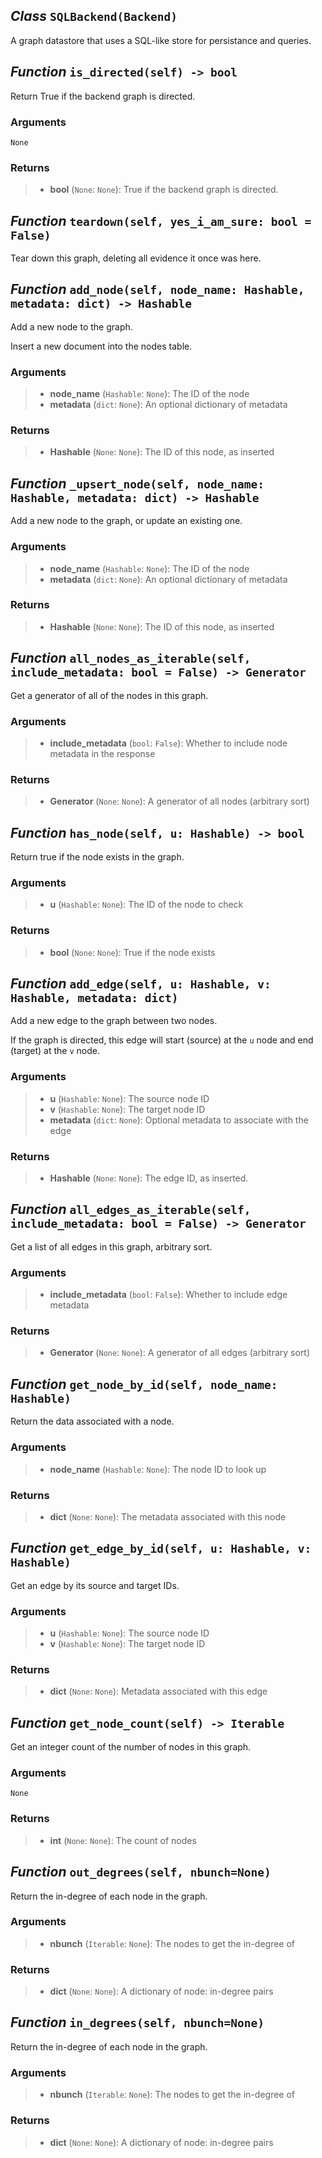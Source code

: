## *Class* `SQLBackend(Backend)`


A graph datastore that uses a SQL-like store for persistance and queries.



## *Function* `is_directed(self) -> bool`


Return True if the backend graph is directed.

### Arguments
    None

### Returns
> - **bool** (`None`: `None`): True if the backend graph is directed.



## *Function* `teardown(self, yes_i_am_sure: bool = False)`


Tear down this graph, deleting all evidence it once was here.



## *Function* `add_node(self, node_name: Hashable, metadata: dict) -> Hashable`


Add a new node to the graph.

Insert a new document into the nodes table.

### Arguments
> - **node_name** (`Hashable`: `None`): The ID of the node
> - **metadata** (`dict`: `None`): An optional dictionary of metadata

### Returns
> - **Hashable** (`None`: `None`): The ID of this node, as inserted



## *Function* `_upsert_node(self, node_name: Hashable, metadata: dict) -> Hashable`


Add a new node to the graph, or update an existing one.

### Arguments
> - **node_name** (`Hashable`: `None`): The ID of the node
> - **metadata** (`dict`: `None`): An optional dictionary of metadata

### Returns
> - **Hashable** (`None`: `None`): The ID of this node, as inserted



## *Function* `all_nodes_as_iterable(self, include_metadata: bool = False) -> Generator`


Get a generator of all of the nodes in this graph.

### Arguments
> - **include_metadata** (`bool`: `False`): Whether to include node metadata in
        the response

### Returns
> - **Generator** (`None`: `None`): A generator of all nodes (arbitrary sort)



## *Function* `has_node(self, u: Hashable) -> bool`


Return true if the node exists in the graph.

### Arguments
> - **u** (`Hashable`: `None`): The ID of the node to check

### Returns
> - **bool** (`None`: `None`): True if the node exists


## *Function* `add_edge(self, u: Hashable, v: Hashable, metadata: dict)`


Add a new edge to the graph between two nodes.

If the graph is directed, this edge will start (source) at the `u` node and end (target) at the `v` node.

### Arguments
> - **u** (`Hashable`: `None`): The source node ID
> - **v** (`Hashable`: `None`): The target node ID
> - **metadata** (`dict`: `None`): Optional metadata to associate with the edge

### Returns
> - **Hashable** (`None`: `None`): The edge ID, as inserted.



## *Function* `all_edges_as_iterable(self, include_metadata: bool = False) -> Generator`


Get a list of all edges in this graph, arbitrary sort.

### Arguments
> - **include_metadata** (`bool`: `False`): Whether to include edge metadata

### Returns
> - **Generator** (`None`: `None`): A generator of all edges (arbitrary sort)



## *Function* `get_node_by_id(self, node_name: Hashable)`


Return the data associated with a node.

### Arguments
> - **node_name** (`Hashable`: `None`): The node ID to look up

### Returns
> - **dict** (`None`: `None`): The metadata associated with this node



## *Function* `get_edge_by_id(self, u: Hashable, v: Hashable)`


Get an edge by its source and target IDs.

### Arguments
> - **u** (`Hashable`: `None`): The source node ID
> - **v** (`Hashable`: `None`): The target node ID

### Returns
> - **dict** (`None`: `None`): Metadata associated with this edge



## *Function* `get_node_count(self) -> Iterable`


Get an integer count of the number of nodes in this graph.

### Arguments
    None

### Returns
> - **int** (`None`: `None`): The count of nodes



## *Function* `out_degrees(self, nbunch=None)`


Return the in-degree of each node in the graph.

### Arguments
> - **nbunch** (`Iterable`: `None`): The nodes to get the in-degree of

### Returns
> - **dict** (`None`: `None`): A dictionary of node: in-degree pairs



## *Function* `in_degrees(self, nbunch=None)`


Return the in-degree of each node in the graph.

### Arguments
> - **nbunch** (`Iterable`: `None`): The nodes to get the in-degree of

### Returns
> - **dict** (`None`: `None`): A dictionary of node: in-degree pairs

